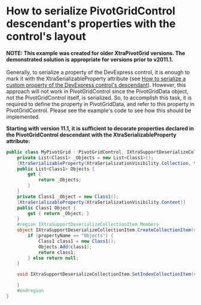 # How to serialize PivotGridControl descendant's properties with the control's layout


<p><strong>NOTE: This example was created for older XtraPivotGrid versions. The demonstrated solution is appropriate for versions prior to v2011.1.</strong><strong><br />
</strong><br />
Generally, to serialize a property of the DevExpress control, it is enough to mark it with the XtraSerializableProperty attribute (see <a href="https://www.devexpress.com/Support/Center/p/K18435">How to serialize a custom property of the DevExpress control's descendant</a>). However, this approach will not work in PivotGridControl since the PivotGridData object, not the PivotGridControl itself, is serialized. So, to accomplish this task, it is required to define the property in PivotGridData, and refer to this property in PivotGridControl. Please see the example's code to see how this should be implemented.</p><p><strong>Starting with version 11.1, it is sufficient to decorate properties declared in the PivotGridControl descendant with the XtraSerializableProperty attribute:</strong></p>

```cs
public class MyPivotGrid : PivotGridControl, IXtraSupportDeserializeCollectionItem {
    private List<Class1> _Objects = new List<Class1>();
    [XtraSerializableProperty(XtraSerializationVisibility.Collection, true)]
    public List<Class1> Objects {
        get {
            return _Objects;
        }
    }
    private Class1 _Object = new Class1();
    [XtraSerializableProperty(XtraSerializationVisibility.Content)]
    public Class1 Object {
        get { return _Object; }
    }
    #region IXtraSupportDeserializeCollectionItem Members
    object IXtraSupportDeserializeCollectionItem.CreateCollectionItem(string propertyName, XtraItemEventArgs e) {
        if (propertyName == "Objects") {
            Class1 class1 = new Class1();
            Objects.Add(class1);
            return class1;
        } else return null;
    }

    void IXtraSupportDeserializeCollectionItem.SetIndexCollectionItem(string propertyName, XtraSetItemIndexEventArgs e) {

    }
    #endregion
}
```

<p> </p>

<br/>


